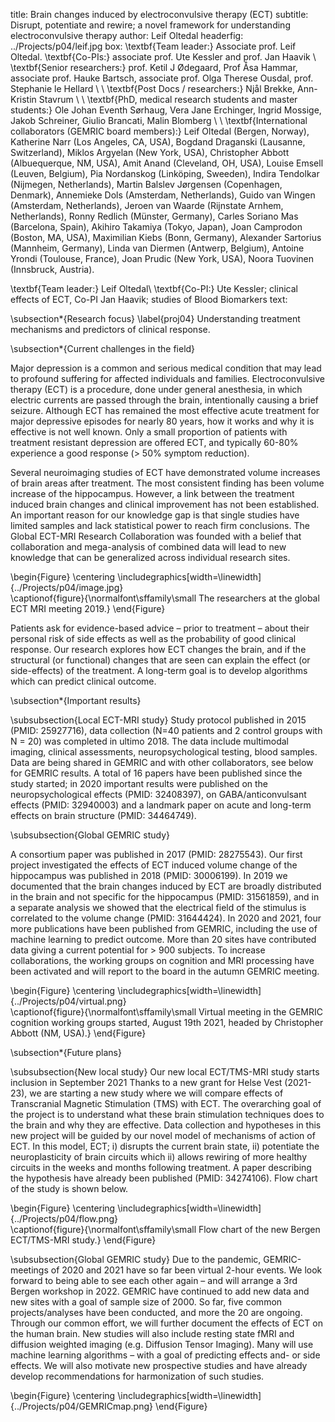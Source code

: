 title: Brain changes induced by electroconvulsive therapy (ECT)
subtitle: Disrupt, potentiate and rewire; a novel framework for understanding electroconvulsive therapy
author: Leif Oltedal
headerfig: ../Projects/p04/leif.jpg
box: \textbf{Team leader:} Associate prof. Leif Oltedal. \textbf{Co-PIs:} associate prof. Ute Kessler and prof. Jan Haavik \\ \textbf{Senior researchers:} prof. Ketil J Ødegaard, Prof Åsa Hammar, associate prof. Hauke Bartsch, associate prof. Olga Therese Ousdal, prof. Stephanie le Hellard \\ \\ \textbf{Post Docs / researchers:} Njål Brekke, Ann-Kristin Stavrum \\  \\ \textbf{PhD, medical research students and master students:} Ole Johan Eventh Sørhaug, Vera Jane Erchinger, Ingrid Mossige, Jakob Schreiner, Giulio Brancati, Malin Blomberg   \\ \\ \textbf{International collaborators (GEMRIC board members):} Leif Oltedal (Bergen, Norway), Katherine Narr (Los Angeles, CA, USA), Bogdand Draganski (Lausanne, Switzerland), Miklos Argyelan (New York, USA), Christopher Abbott (Albuequerque, NM, USA), Amit Anand (Cleveland, OH, USA), Louise Emsell (Leuven, Belgium), Pia Nordanskog (Linköping, Sweeden), Indira Tendolkar (Nijmegen, Netherlands), Martin Balslev Jørgensen (Copenhagen, Denmark),  Annemieke Dols (Amsterdam, Netherlands), Guido van Wingen (Amsterdam, Netherlands), Jeroen van Waarde (Rijnstate Arnhem, Netherlands), Ronny Redlich (Münster, Germany), Carles Soriano Mas (Barcelona, Spain), Akihiro Takamiya (Tokyo, Japan), Joan Camprodon (Boston, MA, USA), Maximilian Kiebs (Bonn, Germany), Alexander Sartorius (Mannheim, Germany), Linda van Diermen (Antwerp, Belgium), Antoine Yrondi (Toulouse, France), Joan Prudic (New York, USA), Noora Tuovinen (Innsbruck, Austria).




\textbf{Team leader:} Leif Oltedal\\ \textbf{Co-PI:} Ute Kessler; clinical effects of ECT, Co-PI Jan Haavik; studies of Blood Biomarkers
text:

\subsection*{Research focus}
\label{proj04}
Understanding treatment mechanisms and predictors of clinical response. 


\subsection*{Current challenges in the field}

Major depression is a common and serious medical condition that may lead to profound suffering for affected individuals and families. Electroconvulsive therapy (ECT) is a procedure, done under general anesthesia, in which electric currents are passed through the brain, intentionally causing a brief seizure. Although ECT has remained the most effective acute treatment for major depressive episodes for nearly 80 years, how it works and why it is effective is not well known. Only a small proportion of patients with treatment resistant depression are offered ECT, and typically 60-80\% experience a good response (> 50\% symptom reduction). 

Several neuroimaging studies of ECT have demonstrated volume increases of brain areas after treatment. The most consistent finding has been volume increase of the hippocampus. However, a link between the treatment induced brain changes and clinical improvement has not been established. An important reason for our knowledge gap is that single studies have limited samples and lack statistical power to reach firm conclusions. The Global ECT-MRI Research Collaboration was founded with a belief that collaboration and mega-analysis of combined data will lead to new knowledge that can be generalized across individual research sites.

\begin{Figure}
    \centering
    \includegraphics[width=\linewidth]{../Projects/p04/image.jpg}  
    \captionof{figure}{\normalfont\sffamily\small The researchers at the global ECT MRI meeting 2019.}
\end{Figure}

Patients ask for evidence-based advice – prior to treatment – about their personal risk of side effects as well as the probability of good clinical response. Our research explores how ECT changes the brain, and if the structural (or functional) changes that are seen can explain the effect (or side-effects) of the treatment. A long-term goal is to develop algorithms which can predict clinical outcome. 


\subsection*{Important results}

\subsubsection{Local ECT-MRI study}
Study protocol published in 2015 (PMID: 25927716), data collection (N=40 patients and 2 control groups with N = 20) was completed in ultimo 2018. The data include multimodal imaging, clinical assessments, neuropsychological testing, blood samples. Data are being shared in GEMRIC and with other collaborators, see below for GEMRIC results. A total of 16 papers have been published since the study started; in 2020 important results were published on the neuropsychological effects (PMID: 32408397), on GABA/anticonvulsant effects (PMID: 32940003) and a landmark paper on acute and long-term effects on brain structure (PMID: 34464749).  

\subsubsection{Global GEMRIC study}

A consortium paper was published in 2017 (PMID: 28275543). Our first project investigated the effects of ECT induced volume change of the hippocampus was published in 2018 (PMID: 30006199). In 2019 we documented that the brain changes induced by ECT are broadly distributed in the brain and not specific for the hippocampus (PMID: 31561859), and in a separate analysis we showed that the electrical field of the stimulus is correlated to the volume change (PMID: 31644424). In 2020 and 2021, four more publications have been published from GEMRIC, including the use of machine learning to predict outcome. More than 20 sites have contributed data giving a current potential for > 900 subjects. To increase collaborations, the working groups on cognition and MRI processing have been activated and will report to the board in the autumn GEMRIC meeting. 

\begin{Figure}
    \centering
    \includegraphics[width=\linewidth]{../Projects/p04/virtual.png}  
    \captionof{figure}{\normalfont\sffamily\small Virtual meeting in the GEMRIC cognition working groups started, August 19th 2021, headed by Christopher Abbott (NM, USA).}
\end{Figure}

\subsection*{Future plans}

\subsubsection{New local study} 
Our new local ECT/TMS-MRI study starts inclusion in September 2021
Thanks to a new grant for Helse Vest (2021-23), we are starting a new study where we will compare effects of Transcranial Magnetic Stimulation (TMS) with ECT. The overarching goal of the project is to understand what these brain stimulation techniques does to the brain and why they are effective. Data collection and hypotheses in this new project will be guided by our novel model of mechanisms of action of ECT. In this model, ECT; i) disrupts the current brain state, ii) potentiate the neuroplasticity of brain circuits which ii) allows rewiring of more healthy circuits in the weeks and months following treatment. A paper describing the hypothesis have already been published (PMID: 34274106). Flow chart of the study is shown below. 

\begin{Figure}
    \centering
    \includegraphics[width=\linewidth]{../Projects/p04/flow.png}  
    \captionof{figure}{\normalfont\sffamily\small Flow chart of the new Bergen ECT/TMS-MRI study.}
\end{Figure}

\subsubsection{Global GEMRIC study} 
Due to the pandemic, GEMRIC-meetings of 2020 and 2021 have so far been virtual 2-hour events. We look forward to being able to see each other again – and will arrange a 3rd Bergen workshop in 2022. GEMRIC have continued to add new data and new sites with a goal of sample size of 2000. So far, five common projects/analyses have been conducted, and more the 20 are ongoing. Through our common effort, we will further document the effects of ECT on the human brain. New studies will also include resting state fMRI and diffusion weighted imaging (e.g. Diffusion Tensor Imaging). Many will use machine learning algorithms – with a goal of predicting effects and- or side effects. We will also motivate new prospective studies and have already develop recommendations for harmonization of such studies. 

\begin{Figure}
    \centering
    \includegraphics[width=\linewidth]{../Projects/p04/GEMRICmap.png}
\end{Figure}